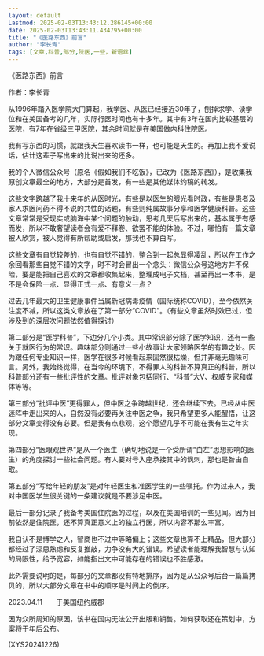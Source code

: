 ```yaml
---
layout: default
Lastmod: 2025-02-03T13:43:12.286145+00:00
date: 2025-02-03T13:43:11.434795+00:00
title: "《医路东西》前言"
author: "李长青"
tags: [文章,科普,部分,院医,一些，新语丝]
---
```


《医路东西》前言

作者：李长青

从1996年踏入医学院大门算起，我学医、从医已经接近30年了，刨掉求学、读学位和在美国备考的几年，实际行医时间也有十多年。其中有3年在国内比较基层的医院，有7年在省级三甲医院，其余时间就是在美国做内科住院医。

我有写东西的习惯，就跟我天生喜欢读书一样，也可能是天生的。再加上我不爱说话，估计这辈子写出来的比说出来的还多。

我的个人微信公众号（原名《假如我们不吃饭》，已改为《医路东西》），是收集我原创文章最全的地方，大部分是首发，有一些是其他媒体约稿的转发。

这些文字跨越了我十来年的从医时光，有些是以医生的眼光看时政，有些是患者及家人求医问药不得不说的共性的话题，有些则纯属故事分享和医学健康科普。这些文章常常是受现实或脑海中某个问题的触动，思考几天后写出来的，基本属于有感而发，所以不敢奢望读者会有爱不释卷、欲罢不能的体验。不过，哪怕有一篇文章被人欣赏，被人觉得有所帮助或启发，那我也不算白写。

这些文章有自觉较差的，也有自觉不错的，整合到一起总显得凌乱，所以在工作之余回看那些自觉不错的文字，时不时会冒出一个念头：微信公众号这地方并不保险，要是能把自己喜欢的文章都收集起来，整理成电子文档，甚至再出一本书，是不是会保险一点、显得正式一点、有意义一点？

过去几年最大的卫生健康事件当属新冠病毒疫情（国际统称COVID），至今依然关注度不减，所以这类文章放在了第一部分“COVID”。（有些文章虽然时效已过，但涉及到的深层次问题依然值得探讨）

第二部分是“医学科普”，下边分几个小类。其中常识部分除了医学知识，还有一些关于就医行为的常识。趣味部分则通过一些小故事让大家领略医学的有趣之处。因为跟任何专业知识一样，医学在很多时候看起来固然很枯燥，但并非毫无趣味可言。另外，我始终觉得，在当今的环境下，不得罪人的科普不算真正的科普，所以科普部分还有一些批评性的文章。批评对象包括同行、“科普”大V、权威专家和媒体等等。

第三部分“批评中医”更得罪人，但中医之争跨越世纪，还会继续下去。已经从中医迷阵中走出来的人，自然没有必要再关注中医之争，我只希望更多人能醒悟，让这部分文章变得没有必要。但是我有点悲观，这个愿望几乎不可能在我有生之年实现。

第四部分“医眼观世界”是从一个医生（确切地说是一个受所谓“白左”思想影响的医生）的角度探讨一些社会问题。有人要对号入座承接其中的讽刺，那也是咎由自取。

第五部分“写给年轻的朋友”是对年轻医生和准医学生的一些嘱托。作为过来人，我对中国医学生很关键的一条建议就是不要涉足中医。

最后一部分记录了我备考美国住院医的过程，以及在美国培训的一些见闻。因为目前依然是住院医，还不算真正意义上的独立行医，所以内容不那么丰富。

我自认不是博学之人，智商也不过中等略偏上；这些文章也算不上精品，但大部分都经过了深思熟虑和反复推敲，力争没有大的错误。希望读者能理解我智慧与认知的局限性，给予宽容，如能指出文中可能存在的错误也不胜感激。

此外需要说明的是，每部分的文章都没有特地排序，因为是从公众号后台一篇篇拷贝的，所以大部分文章在书中的顺序是时间上的倒序。

2023.04.11　　于美国纽约威郡

因为众所周知的原因，该书在国内无法公开出版和销售。如何获取还在策划中，方案将于年后公布。

(XYS20241226)

